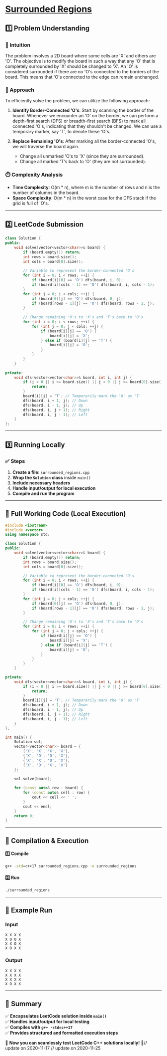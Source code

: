 # **[Surrounded Regions](https://leetcode.com/problems/surrounded-regions/description/)**  

## **1️⃣ Problem Understanding**  
### **📌 Intuition**  
The problem involves a 2D board where some cells are 'X' and others are 'O'. The objective is to modify the board in such a way that any 'O' that is completely surrounded by 'X' should be changed to 'X'. An 'O' is considered surrounded if there are no 'O's connected to the borders of the board. This means that 'O's connected to the edge can remain unchanged.

### **🚀 Approach**  
To efficiently solve the problem, we can utilize the following approach:

1. **Identify Border-Connected 'O's**: Start by scanning the border of the board. Whenever we encounter an 'O' on the border, we can perform a depth-first search (DFS) or breadth-first search (BFS) to mark all connected 'O's, indicating that they shouldn't be changed. We can use a temporary marker, say 'T', to denote these 'O's.

2. **Replace Remaining 'O's**: After marking all the border-connected 'O's, we will traverse the board again. 
   - Change all unmarked 'O's to 'X' (since they are surrounded).
   - Change all marked 'T's back to 'O' (they are not surrounded).

### **⏱️ Complexity Analysis**  
- **Time Complexity**: O(m * n), where m is the number of rows and n is the number of columns in the board.
- **Space Complexity**: O(m * n) in the worst case for the DFS stack if the grid is full of 'O's.

---

## **2️⃣ LeetCode Submission**  
```cpp
class Solution {
public:
    void solve(vector<vector<char>>& board) {
        if (board.empty()) return;
        int rows = board.size();
        int cols = board[0].size();
        
        // Variable to represent the border-connected 'O's
        for (int i = 0; i < rows; ++i) {
            if (board[i][0] == 'O') dfs(board, i, 0);
            if (board[i][cols - 1] == 'O') dfs(board, i, cols - 1);
        }
        for (int j = 0; j < cols; ++j) {
            if (board[0][j] == 'O') dfs(board, 0, j);
            if (board[rows - 1][j] == 'O') dfs(board, rows - 1, j);
        }
        
        // Change remaining 'O's to 'X's and 'T's back to 'O's
        for (int i = 0; i < rows; ++i) {
            for (int j = 0; j < cols; ++j) {
                if (board[i][j] == 'O') {
                    board[i][j] = 'X';
                } else if (board[i][j] == 'T') {
                    board[i][j] = 'O';
                }
            }
        }
    }
    
private:
    void dfs(vector<vector<char>>& board, int i, int j) {
        if (i < 0 || i >= board.size() || j < 0 || j >= board[0].size() || board[i][j] != 'O') {
            return;
        }
        board[i][j] = 'T'; // Temporarily mark the 'O' as 'T'
        dfs(board, i + 1, j); // Down
        dfs(board, i - 1, j); // Up
        dfs(board, i, j + 1); // Right
        dfs(board, i, j - 1); // Left
    }
};  
```  

---  

## **3️⃣ Running Locally**  
### **✅ Steps**  
1. **Create a file**: `surrounded_regions.cpp`  
2. **Wrap the `Solution` class** inside `main()`  
3. **Include necessary headers**  
4. **Handle input/output for local execution**  
5. **Compile and run the program**  

---  

## **📝 Full Working Code (Local Execution)**  
```cpp
#include <iostream>
#include <vector>
using namespace std;

class Solution {
public:
    void solve(vector<vector<char>>& board) {
        if (board.empty()) return;
        int rows = board.size();
        int cols = board[0].size();

        // Variable to represent the border-connected 'O's
        for (int i = 0; i < rows; ++i) {
            if (board[i][0] == 'O') dfs(board, i, 0);
            if (board[i][cols - 1] == 'O') dfs(board, i, cols - 1);
        }
        for (int j = 0; j < cols; ++j) {
            if (board[0][j] == 'O') dfs(board, 0, j);
            if (board[rows - 1][j] == 'O') dfs(board, rows - 1, j);
        }

        // Change remaining 'O's to 'X's and 'T's back to 'O's
        for (int i = 0; i < rows; ++i) {
            for (int j = 0; j < cols; ++j) {
                if (board[i][j] == 'O') {
                    board[i][j] = 'X';
                } else if (board[i][j] == 'T') {
                    board[i][j] = 'O';
                }
            }
        }
    }

private:
    void dfs(vector<vector<char>>& board, int i, int j) {
        if (i < 0 || i >= board.size() || j < 0 || j >= board[0].size() || board[i][j] != 'O') {
            return;
        }
        board[i][j] = 'T'; // Temporarily mark the 'O' as 'T'
        dfs(board, i + 1, j); // Down
        dfs(board, i - 1, j); // Up
        dfs(board, i, j + 1); // Right
        dfs(board, i, j - 1); // Left
    }
};

int main() {
    Solution sol;
    vector<vector<char>> board = {
        {'X', 'X', 'X', 'X'},
        {'X', 'O', 'O', 'X'},
        {'X', 'X', 'O', 'X'},
        {'X', 'O', 'X', 'X'}
    };
    
    sol.solve(board);

    for (const auto& row : board) {
        for (const auto& cell : row) {
            cout << cell << ' ';
        }
        cout << endl;
    }
    return 0;
}  
```  

---  

## **🔧 Compilation & Execution**  
#### **1️⃣ Compile**  
```bash
g++ -std=c++17 surrounded_regions.cpp -o surrounded_regions
```  

#### **2️⃣ Run**  
```bash
./surrounded_regions
```  

---  

## **🎯 Example Run**  
### **Input**  
```
X X X X
X O O X
X X O X
X O X X
```  
### **Output**  
```
X X X X 
X X X X 
X X X X 
X O X X 
```  

---  

## **📌 Summary**  
✅ **Encapsulates LeetCode solution inside `main()`**  
✅ **Handles input/output for local testing**  
✅ **Compiles with `g++ -std=c++17`**  
✅ **Provides structured and formatted execution steps**  

🚀 **Now you can seamlessly test LeetCode C++ solutions locally!** 🚀// update on 2020-11-17
// update on 2020-11-25
